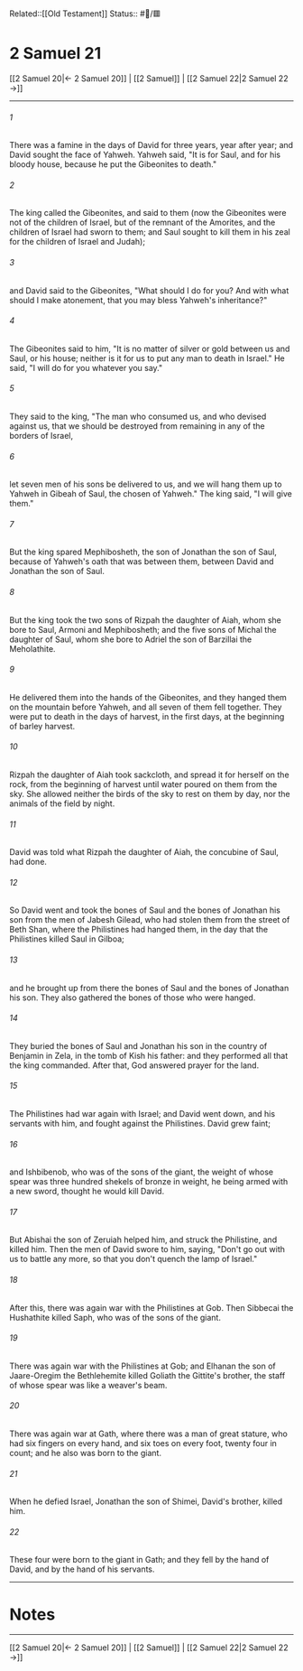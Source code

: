 Related::[[Old Testament]]
Status:: #📖/🟥
# 2 Samuel 21

[[2 Samuel 20|← 2 Samuel 20]] | [[2 Samuel]] | [[2 Samuel 22|2 Samuel 22 →]]
***



###### 1 
There was a famine in the days of David for three years, year after year; and David sought the face of Yahweh. Yahweh said, "It is for Saul, and for his bloody house, because he put the Gibeonites to death." 

###### 2 
The king called the Gibeonites, and said to them (now the Gibeonites were not of the children of Israel, but of the remnant of the Amorites, and the children of Israel had sworn to them; and Saul sought to kill them in his zeal for the children of Israel and Judah); 

###### 3 
and David said to the Gibeonites, "What should I do for you? And with what should I make atonement, that you may bless Yahweh's inheritance?" 

###### 4 
The Gibeonites said to him, "It is no matter of silver or gold between us and Saul, or his house; neither is it for us to put any man to death in Israel." He said, "I will do for you whatever you say." 

###### 5 
They said to the king, "The man who consumed us, and who devised against us, that we should be destroyed from remaining in any of the borders of Israel, 

###### 6 
let seven men of his sons be delivered to us, and we will hang them up to Yahweh in Gibeah of Saul, the chosen of Yahweh." The king said, "I will give them." 

###### 7 
But the king spared Mephibosheth, the son of Jonathan the son of Saul, because of Yahweh's oath that was between them, between David and Jonathan the son of Saul. 

###### 8 
But the king took the two sons of Rizpah the daughter of Aiah, whom she bore to Saul, Armoni and Mephibosheth; and the five sons of Michal the daughter of Saul, whom she bore to Adriel the son of Barzillai the Meholathite. 

###### 9 
He delivered them into the hands of the Gibeonites, and they hanged them on the mountain before Yahweh, and all seven of them fell together. They were put to death in the days of harvest, in the first days, at the beginning of barley harvest. 

###### 10 
Rizpah the daughter of Aiah took sackcloth, and spread it for herself on the rock, from the beginning of harvest until water poured on them from the sky. She allowed neither the birds of the sky to rest on them by day, nor the animals of the field by night. 

###### 11 
David was told what Rizpah the daughter of Aiah, the concubine of Saul, had done. 

###### 12 
So David went and took the bones of Saul and the bones of Jonathan his son from the men of Jabesh Gilead, who had stolen them from the street of Beth Shan, where the Philistines had hanged them, in the day that the Philistines killed Saul in Gilboa; 

###### 13 
and he brought up from there the bones of Saul and the bones of Jonathan his son. They also gathered the bones of those who were hanged. 

###### 14 
They buried the bones of Saul and Jonathan his son in the country of Benjamin in Zela, in the tomb of Kish his father: and they performed all that the king commanded. After that, God answered prayer for the land. 

###### 15 
The Philistines had war again with Israel; and David went down, and his servants with him, and fought against the Philistines. David grew faint; 

###### 16 
and Ishbibenob, who was of the sons of the giant, the weight of whose spear was three hundred shekels of bronze in weight, he being armed with a new sword, thought he would kill David. 

###### 17 
But Abishai the son of Zeruiah helped him, and struck the Philistine, and killed him. Then the men of David swore to him, saying, "Don't go out with us to battle any more, so that you don't quench the lamp of Israel." 

###### 18 
After this, there was again war with the Philistines at Gob. Then Sibbecai the Hushathite killed Saph, who was of the sons of the giant. 

###### 19 
There was again war with the Philistines at Gob; and Elhanan the son of Jaare-Oregim the Bethlehemite killed Goliath the Gittite's brother, the staff of whose spear was like a weaver's beam. 

###### 20 
There was again war at Gath, where there was a man of great stature, who had six fingers on every hand, and six toes on every foot, twenty four in count; and he also was born to the giant. 

###### 21 
When he defied Israel, Jonathan the son of Shimei, David's brother, killed him. 

###### 22 
These four were born to the giant in Gath; and they fell by the hand of David, and by the hand of his servants.

---
# Notes


***
[[2 Samuel 20|← 2 Samuel 20]] | [[2 Samuel]] | [[2 Samuel 22|2 Samuel 22 →]]
